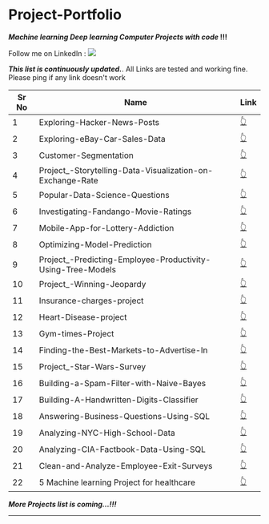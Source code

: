 # Project-Portfolio


***Machine learning Deep learning Computer  Projects with code* !!!**

Follow me on LinkedIn : [![](https://img.shields.io/badge/LinkedIn-0077B5?style=for-the-badge&logo=linkedin&logoColor=white)](https://www.linkedin.com/in/ndongayami-muteweri-632a70b0/)

***This list is continuously updated.***. All Links are tested and working fine. Please ping if any link doesn't work

| Sr No | Name                                                         | Link                                                         |
| ----- | ------------------------------------------------------------ | ------------------------------------------------------------ |
| 1     | Exploring-Hacker-News-Posts                                  | [👆](https://github.com/Ndo71292/Exploring-Hacker-News-Posts) |
| 2     | Exploring-eBay-Car-Sales-Data                                | [👆](https://github.com/Ndo71292/Exploring-eBay-Car-Sales-Data) |
| 3     | Customer-Segmentation                                        | [👆](https://github.com/Ndo71292/Customer-Segmentation)        |
| 4     | Project_-Storytelling-Data-Visualization-on-Exchange-Rate    | [👆](https://github.com/Ndo71292/Project_-Storytelling-Data-Visualization-on-Exchange-Rates) |
| 5     | Popular-Data-Science-Questions                               | [👆](https://github.com/Ndo71292/Popular-Data-Science-Questions) |
| 6     | Investigating-Fandango-Movie-Ratings                         | [👆](https://github.com/Ndo71292/Investigating-Fandango-Movie-Ratings) |
| 7     | Mobile-App-for-Lottery-Addiction                             | [👆](https://github.com/Ndo71292/Mobile-App-for-Lottery-Addiction) |
| 8     | Optimizing-Model-Prediction                                  | [👆](https://github.com/Ndo71292/Optimizing-Model-Prediction) |
| 9     | Project_-Predicting-Employee-Productivity-Using-Tree-Models  | [👆](https://github.com/Ndo71292/Project_-Predicting-Employee-Productivity-Using-Tree-Models) |
| 10    | Project_-Winning-Jeopardy                                    | [👆](https://github.com/Ndo71292/Project_-Winning-Jeopardy) |
| 11    | Insurance-charges-project                                    | [👆](https://github.com/Ndo71292/Insurance-charges-project) |
| 12    | Heart-Disease-project                                        | [👆](https://github.com/Ndo71292/Heart-Disease-project) |
| 13    | Gym-times-Project                                            | [👆](https://github.com/Ndo71292/Gym-times-Project) |
| 14    | Finding-the-Best-Markets-to-Advertise-In                     | [👆](https://github.com/Ndo71292/Finding-the-Best-Markets-to-Advertise-In) |
| 15    | Project_-Star-Wars-Survey                                    | [👆](https://github.com/Ndo71292/Project_-Star-Wars-Survey) |
| 16    | Building-a-Spam-Filter-with-Naive-Bayes                      | [👆](https://github.com/Ndo71292/Building-a-Spam-Filter-with-Naive-Bayes) |
| 17    | Building-A-Handwritten-Digits-Classifier                     | [👆](https://github.com/Ndo71292/Building-A-Handwritten-Digits-Classifier) |
| 18    | Answering-Business-Questions-Using-SQL                       | [👆](https://github.com/Ndo71292/Answering-Business-Questions-Using-SQL) |
| 19    | Analyzing-NYC-High-School-Data                               | [👆](https://github.com/Ndo71292/Analyzing-NYC-High-School-Data) |
| 20    | Analyzing-CIA-Factbook-Data-Using-SQL                        | [👆](https://github.com/Ndo71292/Analyzing-CIA-Factbook-Data-Using-SQL) |
| 21    | Clean-and-Analyze-Employee-Exit-Surveys                      | [👆](https://github.com/Ndo71292/Clean-and-Analyze-Employee-Exit-Surveys) |
| 22    | 5 Machine learning Project for healthcare                    | [👆](https://medium.datadriveninvestor.com/5-machine-learning-projects-for-healthcare-bbd0eac57b4a) 

***More Projects list is coming...!!!***

---
